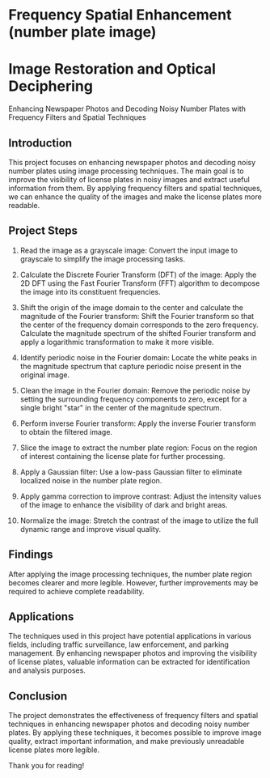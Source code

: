 # Frequency Spatial Enhancement (number plate image)
# Image Restoration and Optical Deciphering

Enhancing Newspaper Photos and Decoding Noisy Number Plates with Frequency Filters and Spatial Techniques

## Introduction

This project focuses on enhancing newspaper photos and decoding noisy number plates using image processing techniques. The main goal is to improve the visibility of license plates in noisy images and extract useful information from them. By applying frequency filters and spatial techniques, we can enhance the quality of the images and make the license plates more readable.

## Project Steps

1. Read the image as a grayscale image: Convert the input image to grayscale to simplify the image processing tasks.

2. Calculate the Discrete Fourier Transform (DFT) of the image: Apply the 2D DFT using the Fast Fourier Transform (FFT) algorithm to decompose the image into its constituent frequencies.

3. Shift the origin of the image domain to the center and calculate the magnitude of the Fourier transform: Shift the Fourier transform so that the center of the frequency domain corresponds to the zero frequency. Calculate the magnitude spectrum of the shifted Fourier transform and apply a logarithmic transformation to make it more visible.

4. Identify periodic noise in the Fourier domain: Locate the white peaks in the magnitude spectrum that capture periodic noise present in the original image.

5. Clean the image in the Fourier domain: Remove the periodic noise by setting the surrounding frequency components to zero, except for a single bright "star" in the center of the magnitude spectrum.

6. Perform inverse Fourier transform: Apply the inverse Fourier transform to obtain the filtered image.

7. Slice the image to extract the number plate region: Focus on the region of interest containing the license plate for further processing.

8. Apply a Gaussian filter: Use a low-pass Gaussian filter to eliminate localized noise in the number plate region.

9. Apply gamma correction to improve contrast: Adjust the intensity values of the image to enhance the visibility of dark and bright areas.

10. Normalize the image: Stretch the contrast of the image to utilize the full dynamic range and improve visual quality.

## Findings

After applying the image processing techniques, the number plate region becomes clearer and more legible. However, further improvements may be required to achieve complete readability.

## Applications

The techniques used in this project have potential applications in various fields, including traffic surveillance, law enforcement, and parking management. By enhancing newspaper photos and improving the visibility of license plates, valuable information can be extracted for identification and analysis purposes.

## Conclusion

The project demonstrates the effectiveness of frequency filters and spatial techniques in enhancing newspaper photos and decoding noisy number plates. By applying these techniques, it becomes possible to improve image quality, extract important information, and make previously unreadable license plates more legible.

Thank you for reading!





